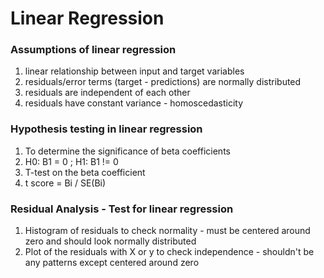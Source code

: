 # Linear Regression
### Assumptions of linear regression
1. linear relationship between input and target variables
2. residuals/error terms (target - predictions) are normally distributed
3. residuals are independent of each other
4. residuals have constant variance - homoscedasticity

### Hypothesis testing in linear regression 
1. To determine the significance of beta coefficients
2. H0: B1 = 0 ; H1: B1 != 0
3. T-test on the beta coefficient
4. t score = Bi / SE(Bi)

### Residual Analysis - Test for linear regression
1. Histogram of residuals to check normality - must be centered around zero and should look normally distributed
2. Plot of the residuals with X or y to check independence - shouldn't be any patterns except centered around zero
